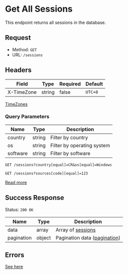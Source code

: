 # Get All Sessions
This endpoint returns all sessions in the database.

## Request
- Method: `GET`
- URL: `/sessions`

## Headers
| Field | Type | Required | Default |
| ----- | ---- | -------- | ------- |
| X-TimeZone | string | false | `UTC+0` |

[TimeZones](../../pages/time-zones.md)

### Query Parameters
| Name | Type | Description |
| --- | --- | --- |
| country | string | Filter by country |
| os | string | Filter by operating system |
| software | string | Filter by software |

```http
GET /sessions?country[equal]=CR&os[equal]=Windows
```

```http
GET /sessions?sources[code][equal]=123
```

[Read more](../../../packages/backend/readme.md#filters-query-parameters)

## Success Response
Status: `200 OK`

| Name | Type | Description |
| --- | --- | --- |
| data | array | Array of [sessions](../../response/sessions.md) |
| pagination | object | Pagination data ([pagination](../../response/pagination.md)) |

## Errors
[See here](../../response/error.md)